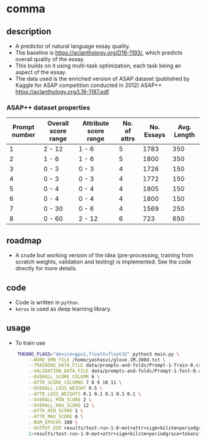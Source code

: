 # comma

## description
- A predictor of natural language essay quality.
- The baseline is <https://aclanthology.org/D16-1193/>, which predicts overall quality of the essay.
- This builds on it using multi-task optimization, each task being an aspect of the essay.
- The data used is the enriched version of ASAP dataset (published by Kaggle for ASAP competition conducted in 2012) ASAP++ <https://aclanthology.org/L18-1187.pdf>.

### ASAP++ dataset properties
| Prompt number | Overall score range | Attribute score range | No. of attrs | No. Essays | Avg. Length |
|---------------|---------------------|-----------------------|--------------|------------|-------------|
|1              |  2 - 12             |         1 - 6         |      5       | 1783       |     350     |
|2              |  1 - 6              |         1 - 6         |      5       | 1800       |     350     |
|3              |  0 - 3              |         0 - 3         |      4       | 1726       |     150     |
|4              |  0 - 3              |         0 - 3         |      4       | 1772       |     150     |
|5              |  0 - 4              |         0 - 4         |      4       | 1805       |     150     |
|6              |  0 - 4              |         0 - 4         |      4       | 1800       |     150     |
|7              |  0 - 30             |         0 - 6         |      4       | 1569       |     250     |
|8              |  0 - 60             |         2 - 12        |      6       | 723        |     650     |


## roadmap
- A crude but working version of the idea (pre-processing, training from scratch weights, validation and testing) is implemented. See the code directly for more details.

## code
- Code is written in `python`.
- `keras` is used as deep learning library.

## usage
- To train use
```bash
    THEANO_FLAGS="device=gpu1,floatX=float32" python3 main.py \
        --WORD_EMB_FILE /home/yashasvi/glove.1M.300d.txt \
        --TRAINING_DATA_FILE data/prompts-and-folds/Prompt-1-Train-0.csv  \
        --VALIDATION_DATA_FILE data/prompts-and-folds/Prompt-1-Test-0.csv \
        --OVERALL_SCORE_COLUMN 6 \
        --ATTR_SCORE_COLUMNS 7 8 9 10 11 \
        --OVERALL_LOSS_WEIGHT 0.5 \
        --ATTR_LOSS_WEIGHTS 0.1 0.1 0.1 0.1 0.1 \
        --OVERALL_MIN_SCORE 2 \
        --OVERALL_MAX_SCORE 12 \
        --ATTR_MIN_SCORE 1 \
        --ATTR_MAX_SCORE 6 \
        --NUM_EPOCHS 100 \
        --OUTPUT_DIR results/test-run-1-0-mot+attr+sigm+bilstm+periodgrace+tokensfromall+2/ \
        2>results/test-run-1-0-mot+attr+sigm+bilstm+periodgrace+tokensfromall+2/stderr &
```
